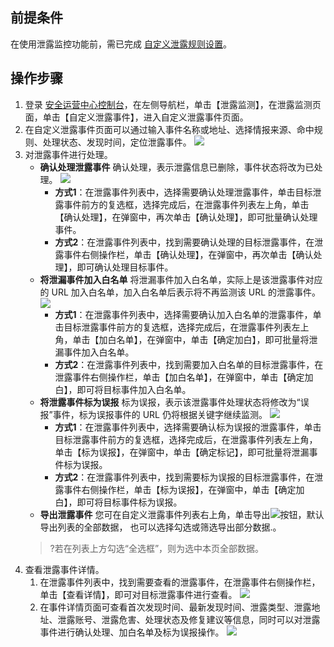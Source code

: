 ## 前提条件
在使用泄露监控功能前，需已完成 [自定义泄露规则设置](https://cloud.tencent.com/document/product/664/41831)。
## 操作步骤
1. 登录 [安全运营中心控制台](https://console.cloud.tencent.com/ssav2/monitor)，在左侧导航栏，单击【泄露监测】，在泄露监测页面，单击【自定义泄露事件】，进入自定义泄露事件页面。
2. 在自定义泄露事件页面可以通过输入事件名称或地址、选择情报来源、命中规则、处理状态、发现时间，定位泄露事件。
![](https://main.qcloudimg.com/raw/1daaf8e3359f766d48c8261872db8aa6.png)
3. 对泄露事件进行处理。
	- **确认处理泄露事件**
	确认处理，表示泄露信息已删除，事件状态将改为已处理。
	![](https://main.qcloudimg.com/raw/9e09c5a5faa245d70dc8e6d0dd97c34e.png)
		- **方式1**：在泄露事件列表中，选择需要确认处理泄露事件，单击目标泄露事件前方的复选框，选择完成后，在泄露事件列表左上角，单击【确认处理】，在弹窗中，再次单击【确认处理】，即可批量确认处理事件。
		- 	**方式2**：在泄露事件列表中，找到需要确认处理的目标泄露事件，在泄露事件右侧操作栏，单击【确认处理】，在弹窗中，再次单击【确认处理】，即可确认处理目标事件。
	- **将泄漏事件加入白名单**
	将泄漏事件加入白名单，实际上是该泄露事件对应的 URL 加入白名单，加入白名单后表示将不再监测该 URL 的泄露事件。
	![](https://main.qcloudimg.com/raw/731321859722c1639e2d9c9210a62787.png)
		- **方式1**：在泄露事件列表中，选择需要确认加入白名单的泄露事件，单击目标泄露事件前方的复选框，选择完成后，在泄露事件列表左上角，单击【加白名单】，在弹窗中，单击【确定加白】，即可批量将泄漏事件加入白名单。
		- 	**方式2**：在泄露事件列表中，找到需要加入白名单的目标泄露事件，在泄露事件右侧操作栏，单击【加白名单】，在弹窗中，单击【确定加白】，即可将目标事件加入白名单。
	- **将泄露事件标为误报**
	标为误报，表示该泄露事件处理状态将修改为“误报”事件，标为误报事件的 URL 仍将根据关键字继续监测。
	![](https://main.qcloudimg.com/raw/c21ab7c3179dad59b967906e24af74d7.png)
		- **方式1**：在泄露事件列表中，选择需要确认标为误报的泄露事件，单击目标泄露事件前方的复选框，选择完成后，在泄露事件列表左上角，单击【标为误报】，在弹窗中，单击【确定标记】，即可批量将泄漏事件标为误报。
		- 	**方式2**：在泄露事件列表中，找到需要标为误报的目标泄露事件，在泄露事件右侧操作栏，单击【标为误报】，在弹窗中，单击【确定加白】，即可将目标事件标为误报。
	- **导出泄露事件**
您可在自定义泄露事件列表右上角，单击导出<img src= "https://main.qcloudimg.com/raw/5d6f28083f0484b4f0cb46b9c32717b5.png" style="margin:0;">按钮，默认导出列表的全部数据， 也可以选择勾选或筛选导出部分数据.。
 	>?若在列表上方勾选“全选框”，则为选中本页全部数据。
4. 查看泄露事件详情。
	1. 在泄露事件列表中，找到需要查看的泄露事件，在泄露事件右侧操作栏，单击【查看详情】，即可对目标泄露事件进行查看。
	![](https://main.qcloudimg.com/raw/a1d38f2f875447623b27fe0477d53e4c.png)
	2. 在事件详情页面可查看首次发现时间、最新发现时间、泄露类型、泄露地址、泄露账号、泄露危害、处理状态及修复建议等信息，同时可以对泄露事件进行确认处理、加白名单及标为误报操作。
	![](https://main.qcloudimg.com/raw/57b4b264c6a092facedefd596ba9448c.png)
